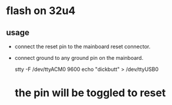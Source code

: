 # flash on 32u4

## usage

* connect the reset pin to the mainboard reset connector.
* connect ground to any ground pin on the mainboard.

    stty -F /dev/ttyACM0 9600
    echo "dickbutt" > /dev/ttyUSB0
    # the pin will be toggled to reset 

